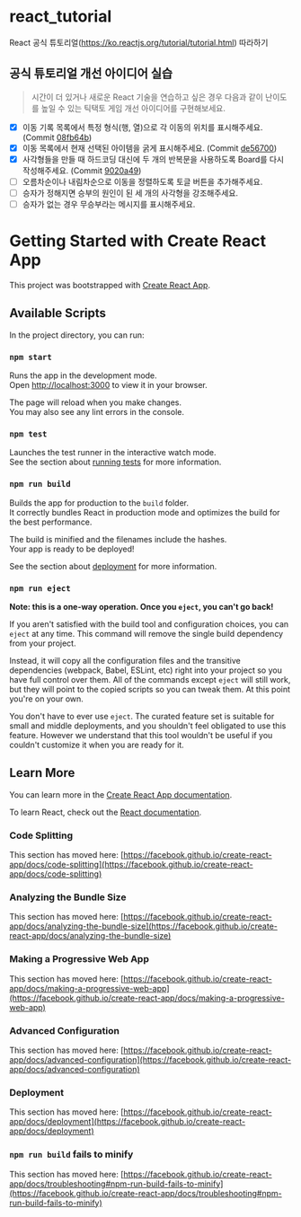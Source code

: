 # react_tutorial

React 공식 튜토리얼(<https://ko.reactjs.org/tutorial/tutorial.html>) 따라하기

## 공식 튜토리얼 개선 아이디어 실습

> 시간이 더 있거나 새로운 React 기술을 연습하고 싶은 경우
  다음과 같이 난이도를 높일 수 있는 틱택토 게임 개선 아이디어를 구현해보세요.

- [x] 이동 기록 목록에서 특정 형식(행, 열)으로 각 이동의 위치를 표시해주세요. (Commit [08fb64b](https://github.com/seungwubaek/react_tutorial/commit/08fb64b97118e26a321e05339bf82d65bcf745fb))
- [x] 이동 목록에서 현재 선택된 아이템을 굵게 표시해주세요. (Commit [de56700](https://github.com/seungwubaek/react_tutorial/commit/de567009339241c1d0c97472158afad81491be27))
- [x] 사각형들을 만들 때 하드코딩 대신에 두 개의 반복문을 사용하도록 Board를 다시 작성해주세요. (Commit [9020a49](https://github.com/seungwubaek/react_tutorial/commit/9020a492eae748fe4154cc12743bcb708265682e))
- [ ] 오름차순이나 내림차순으로 이동을 정렬하도록 토글 버튼을 추가해주세요.
- [ ] 승자가 정해지면 승부의 원인이 된 세 개의 사각형을 강조해주세요.
- [ ] 승자가 없는 경우 무승부라는 메시지를 표시해주세요.

# Getting Started with Create React App

This project was bootstrapped with [Create React App](https://github.com/facebook/create-react-app).

## Available Scripts

In the project directory, you can run:

### `npm start`

Runs the app in the development mode.\
Open [http://localhost:3000](http://localhost:3000) to view it in your browser.

The page will reload when you make changes.\
You may also see any lint errors in the console.

### `npm test`

Launches the test runner in the interactive watch mode.\
See the section about [running tests](https://facebook.github.io/create-react-app/docs/running-tests) for more information.

### `npm run build`

Builds the app for production to the `build` folder.\
It correctly bundles React in production mode and optimizes the build for the best performance.

The build is minified and the filenames include the hashes.\
Your app is ready to be deployed!

See the section about [deployment](https://facebook.github.io/create-react-app/docs/deployment) for more information.

### `npm run eject`

**Note: this is a one-way operation. Once you `eject`, you can't go back!**

If you aren't satisfied with the build tool and configuration choices, you can `eject` at any time. This command will remove the single build dependency from your project.

Instead, it will copy all the configuration files and the transitive dependencies (webpack, Babel, ESLint, etc) right into your project so you have full control over them. All of the commands except `eject` will still work, but they will point to the copied scripts so you can tweak them. At this point you're on your own.

You don't have to ever use `eject`. The curated feature set is suitable for small and middle deployments, and you shouldn't feel obligated to use this feature. However we understand that this tool wouldn't be useful if you couldn't customize it when you are ready for it.

## Learn More

You can learn more in the [Create React App documentation](https://facebook.github.io/create-react-app/docs/getting-started).

To learn React, check out the [React documentation](https://reactjs.org/).

### Code Splitting

This section has moved here: [https://facebook.github.io/create-react-app/docs/code-splitting](https://facebook.github.io/create-react-app/docs/code-splitting)

### Analyzing the Bundle Size

This section has moved here: [https://facebook.github.io/create-react-app/docs/analyzing-the-bundle-size](https://facebook.github.io/create-react-app/docs/analyzing-the-bundle-size)

### Making a Progressive Web App

This section has moved here: [https://facebook.github.io/create-react-app/docs/making-a-progressive-web-app](https://facebook.github.io/create-react-app/docs/making-a-progressive-web-app)

### Advanced Configuration

This section has moved here: [https://facebook.github.io/create-react-app/docs/advanced-configuration](https://facebook.github.io/create-react-app/docs/advanced-configuration)

### Deployment

This section has moved here: [https://facebook.github.io/create-react-app/docs/deployment](https://facebook.github.io/create-react-app/docs/deployment)

### `npm run build` fails to minify

This section has moved here: [https://facebook.github.io/create-react-app/docs/troubleshooting#npm-run-build-fails-to-minify](https://facebook.github.io/create-react-app/docs/troubleshooting#npm-run-build-fails-to-minify)
